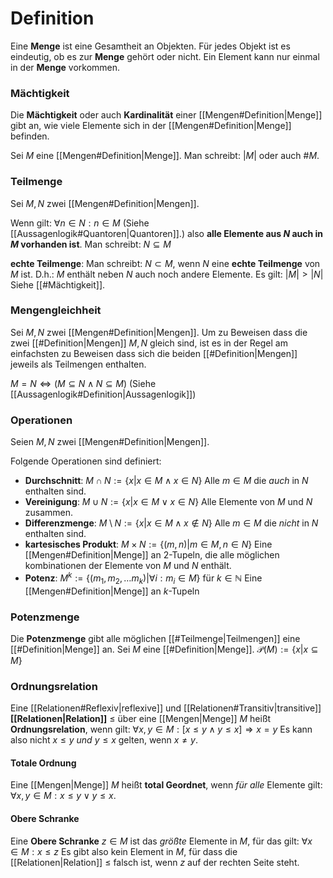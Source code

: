 
# Definition

Eine __Menge__ ist eine Gesamtheit an Objekten. Für jedes Objekt ist es eindeutig, ob es zur __Menge__ gehört oder nicht. Ein Element kann nur einmal in der __Menge__ vorkommen.

### Mächtigkeit
Die __Mächtigkeit__ oder auch __Kardinalität__ einer [[Mengen#Definition|Menge]] gibt an, wie viele Elemente sich in der [[Mengen#Definition|Menge]] befinden. 

Sei $M$ eine [[Mengen#Definition|Menge]].
Man schreibt: $|M|$ oder auch $\#M$.

### Teilmenge
Sei $M, N$ zwei [[Mengen#Definition|Mengen]].

Wenn gilt:
	$\forall n \in N: n \in M$ 
	(Siehe [[Aussagenlogik#Quantoren|Quantoren]].)
also __alle Elemente aus $N$ auch in $M$ vorhanden ist__.
Man schreibt:
	$N \subseteq M$

__echte Teilmenge__:
	Man schreibt: $N \subset M$, wenn $N$ eine __echte Teilmenge__ von $M$ ist.
	D.h.: $M$ enthält neben $N$ auch noch andere Elemente. Es gilt: $|M| > |N|$
	Siehe [[#Mächtigkeit]].

### Mengengleichheit
Sei $M, N$ zwei [[Mengen#Definition|Mengen]].
Um zu Beweisen dass die zwei [[#Definition|Mengen]] $M, N$ gleich sind, ist es in der Regel am einfachsten zu Beweisen dass sich die beiden [[#Definition|Mengen]] jeweils als Teilmengen enthalten.

$M = N \Leftrightarrow (M \subseteq N \land N \subseteq M)$
(Siehe [[Aussagenlogik#Definition|Aussagenlogik]])

### Operationen
Seien $M, N$ zwei [[Mengen#Definition|Mengen]].

Folgende Operationen sind definiert:
 - __Durchschnitt__:
	 $M \cap N := \{ x | x \in M \land x \in N\}$ 
	 Alle $m \in M$ die _auch_ in $N$ enthalten sind.
- __Vereinigung__:
	$M \cup N := \{ x | x \in M \lor x \in N\}$
	Alle Elemente von $M$ und $N$ zusammen.
- __Differenzmenge__:
	$M \setminus N := \{x| x \in M \land x \not\in N\}$
	Alle $m \in M$ die _nicht_ in $N$ enthalten sind.
- __kartesisches Produkt__:
	$M \times N := \{(m, n) | m \in M, n \in N\}$
	Eine [[Mengen#Definition|Menge]] an 2-Tupeln, die alle möglichen kombinationen der Elemente von $M$ und $N$ enthält.
- __Potenz__:
	$M^k := \{(m_1, m_2, \dots m_k) | \forall i: m_i \in M\}$ für $k \in \mathbb{N}$
	Eine [[Mengen#Definition|Menge]] an $k$-Tupeln

### Potenzmenge
Die __Potenzmenge__ gibt alle möglichen [[#Teilmenge|Teilmengen]] eine [[#Definition|Menge]] an.
Sei $M$ eine [[#Definition|Menge]].
	$\mathcal{P}(M) := \{x|x\subseteq M\}$

### Ordnungsrelation
Eine [[Relationen#Reflexiv|reflexive]] und [[Relationen#Transitiv|transitive]] __[[Relationen|Relation]]__ $\leq$ über eine [[Mengen|Menge]] $M$ heißt __Ordnungsrelation__, wenn gilt:
	$\forall x, y \in M: [x \leq y \land y \leq x] \Rightarrow x = y$
	Es kann also nicht $x \leq y$ _und_ $y \leq x$ gelten, wenn $x \neq y$.

#### Totale Ordnung
Eine [[Mengen|Menge]] $M$ heißt __total Geordnet__, wenn _für alle_ Elemente gilt:
	$\forall x, y \in M: x \leq y \lor y \leq x$.

#### Obere Schranke
Eine __Obere Schranke__ $z \in M$ ist das _größte_ Elemente in $M$, für das gilt:
	$\forall x \in M: x \leq z$
	Es gibt also kein Element in $M$, für dass die [[Relationen|Relation]] $\leq$ falsch ist, wenn $z$ auf der rechten Seite steht.
